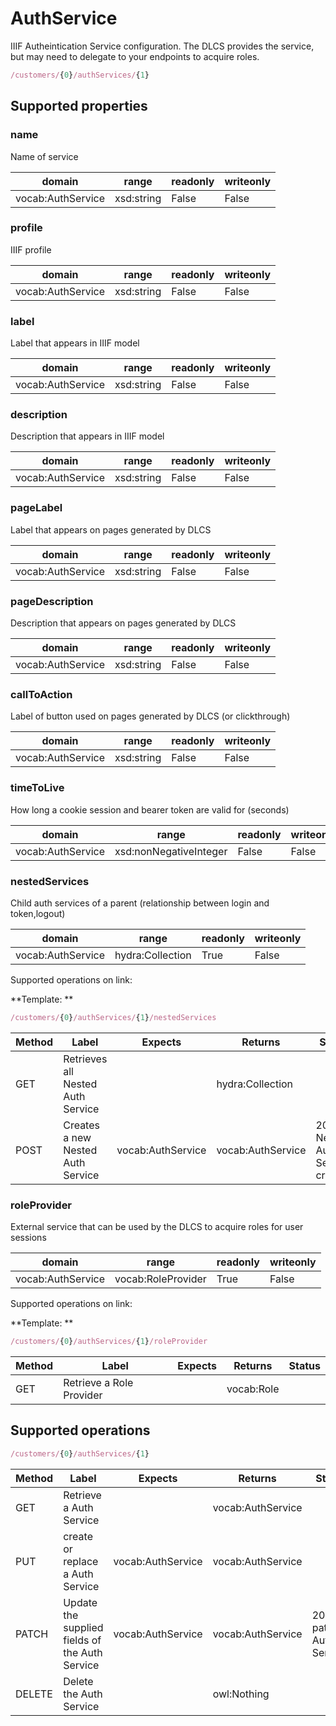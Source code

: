 
# AuthService

IIIF Autheintication Service configuration. The DLCS provides the service, but may need to delegate to your endpoints to acquire roles.


```javascript
/customers/{0}/authServices/{1}
```


## Supported properties


### name

Name of service


|domain|range|readonly|writeonly|
|--|--|--|--|
|vocab:AuthService|xsd:string|False|False|


### profile

IIIF profile


|domain|range|readonly|writeonly|
|--|--|--|--|
|vocab:AuthService|xsd:string|False|False|


### label

Label that appears in IIIF model


|domain|range|readonly|writeonly|
|--|--|--|--|
|vocab:AuthService|xsd:string|False|False|


### description

Description that appears in IIIF model


|domain|range|readonly|writeonly|
|--|--|--|--|
|vocab:AuthService|xsd:string|False|False|


### pageLabel

Label that appears on pages generated by DLCS


|domain|range|readonly|writeonly|
|--|--|--|--|
|vocab:AuthService|xsd:string|False|False|


### pageDescription

Description that appears on pages generated by DLCS


|domain|range|readonly|writeonly|
|--|--|--|--|
|vocab:AuthService|xsd:string|False|False|


### callToAction

Label of button used on pages generated by DLCS (or clickthrough)


|domain|range|readonly|writeonly|
|--|--|--|--|
|vocab:AuthService|xsd:string|False|False|


### timeToLive

How long a cookie session and bearer token are valid for (seconds)


|domain|range|readonly|writeonly|
|--|--|--|--|
|vocab:AuthService|xsd:nonNegativeInteger|False|False|


### nestedServices

Child auth services of a parent (relationship between login and token,logout)


|domain|range|readonly|writeonly|
|--|--|--|--|
|vocab:AuthService|hydra:Collection|True|False|

Supported operations on link:

**Template: **
```javascript
/customers/{0}/authServices/{1}/nestedServices
```


|Method|Label|Expects|Returns|Status|
|--|--|--|--|--|
|GET|Retrieves all Nested Auth Service||hydra:Collection||
|POST|Creates a new Nested Auth Service|vocab:AuthService|vocab:AuthService|201 Nested Auth Service created.|


### roleProvider

External service that can be used by the DLCS to acquire roles for user sessions


|domain|range|readonly|writeonly|
|--|--|--|--|
|vocab:AuthService|vocab:RoleProvider|True|False|

Supported operations on link:

**Template: **
```javascript
/customers/{0}/authServices/{1}/roleProvider
```


|Method|Label|Expects|Returns|Status|
|--|--|--|--|--|
|GET|Retrieve a Role Provider||vocab:Role||


## Supported operations


```javascript
/customers/{0}/authServices/{1}
```


|Method|Label|Expects|Returns|Status|
|--|--|--|--|--|
|GET|Retrieve a Auth Service||vocab:AuthService||
|PUT|create or replace a Auth Service|vocab:AuthService|vocab:AuthService||
|PATCH|Update the supplied fields of the Auth Service|vocab:AuthService|vocab:AuthService|200 patched Auth Service|
|DELETE|Delete the Auth Service||owl:Nothing||


